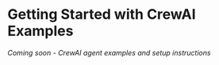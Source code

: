 # Getting Started with CrewAI Examples

*Coming soon - CrewAI agent examples and setup instructions*